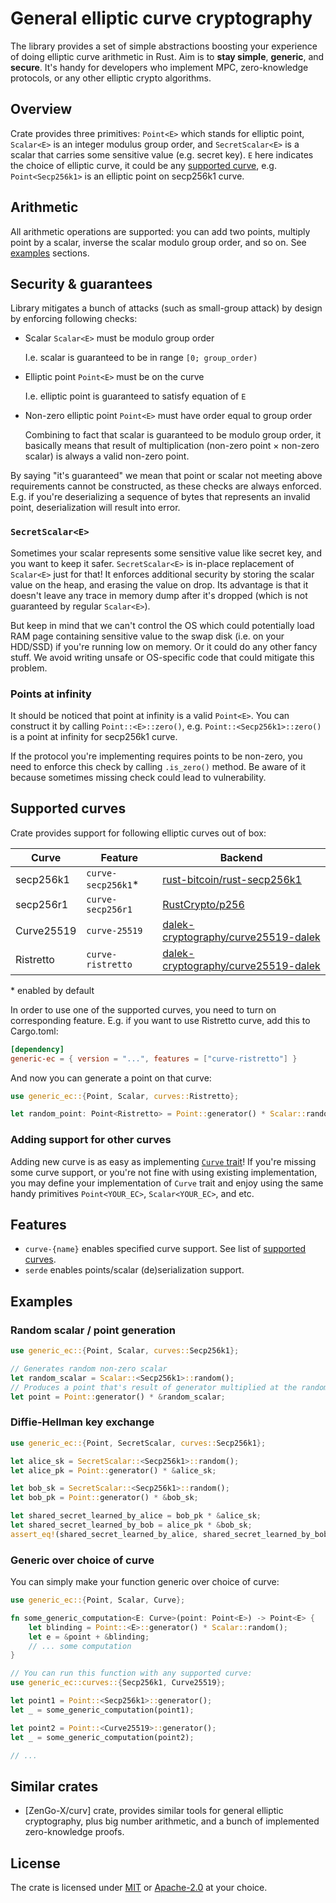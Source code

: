# General elliptic curve cryptography

The library provides a set of simple abstractions boosting your experience of doing elliptic curve arithmetic
in Rust. Aim is to **stay simple**, **generic**, and **secure**. It's handy for developers who implement MPC,
zero-knowledge protocols, or any other elliptic crypto algorithms. 

## Overview

Crate provides three primitives: `Point<E>` which stands for elliptic point, `Scalar<E>` is an integer modulus 
group order, and `SecretScalar<E>` is a scalar that carries some sensitive value (e.g. secret key). `E` here
indicates the choice of elliptic curve, it could be any [supported curve][supported curves], e.g. `Point<Secp256k1>` is 
an elliptic point on secp256k1 curve.

## Arithmetic

All arithmetic operations are supported: you can add two points, multiply point by a scalar, inverse the scalar 
modulo group order, and so on. See [examples] sections.

## Security & guarantees

Library mitigates a bunch of attacks (such as small-group attack) by design by enforcing following checks:
* Scalar `Scalar<E>` must be modulo group order

  I.e. scalar is guaranteed to be in range `[0; group_order)`
* Elliptic point `Point<E>` must be on the curve

  I.e. elliptic point is guaranteed to satisfy equation of `E`
* Non-zero elliptic point `Point<E>` must have order equal to group order

  Combining to fact that scalar is guaranteed to be modulo group order, it basically means that result of
  multiplication (non-zero point × non-zero scalar) is always a valid non-zero point.

By saying "it's guaranteed" we mean that point or scalar not meeting above requirements cannot be constructed, 
as these checks are always enforced. E.g. if you're deserializing a sequence of bytes that represents an invalid 
point, deserialization will result into error.

### `SecretScalar<E>`

Sometimes your scalar represents some sensitive value like secret key, and you want to keep it safer.
`SecretScalar<E>` is in-place replacement of `Scalar<E>` just for that! It enforces additional security
by storing the scalar value on the heap, and erasing the value on drop. Its advantage is that it doesn't
leave any trace in memory dump after it's dropped (which is not guaranteed by regular `Scalar<E>`). 

But keep in mind that we can't control the OS which could potentially load RAM page containing sensitive value 
to the swap disk (i.e. on your HDD/SSD) if you're running low on memory. Or it could do any other fancy stuff.
We avoid writing unsafe or OS-specific code that could mitigate this problem.

### Points at infinity

It should be noticed that point at infinity is a valid `Point<E>`. You can construct it by calling `Point::<E>::zero()`,
e.g. `Point::<Secp256k1>::zero()` is a point at infinity for secp256k1 curve.

If the protocol you're implementing requires points to be non-zero, you need to enforce this check by calling
`.is_zero()` method. Be aware of it because sometimes missing check could lead to vulnerability.

## Supported curves

Crate provides support for following elliptic curves out of box:

| Curve      | Feature            | Backend                               |
|------------|--------------------|---------------------------------------|
| secp256k1  | `curve-secp256k1`* | [rust-bitcoin/rust-secp256k1]         |
| secp256r1  | `curve-secp256r1`  | [RustCrypto/p256]                     |
| Curve25519 | `curve-25519`      | [dalek-cryptography/curve25519-dalek] |
| Ristretto  | `curve-ristretto`  | [dalek-cryptography/curve25519-dalek] |
\* enabled by default


[rust-bitcoin/rust-secp256k1]: https://github.com/rust-bitcoin/rust-secp256k1/
[RustCrypto/p256]: https://github.com/RustCrypto/elliptic-curves/tree/master/p256
[dalek-cryptography/curve25519-dalek]: https://github.com/dalek-cryptography/curve25519-dalek

In order to use one of the supported curves, you need to turn on corresponding feature. E.g. if you want
to use Ristretto curve, add this to Cargo.toml:

```toml
[dependency]
generic-ec = { version = "...", features = ["curve-ristretto"] }
```

And now you can generate a point on that curve:

```rust
use generic_ec::{Point, Scalar, curves::Ristretto};

let random_point: Point<Ristretto> = Point::generator() * Scalar::random();
```

### Adding support for other curves

Adding new curve is as easy as implementing [`Curve` trait]! If you're missing some curve support, or you're
not fine with using existing implementation, you may define your implementation of `Curve` trait and enjoy 
using the same handy primitives `Point<YOUR_EC>`, `Scalar<YOUR_EC>`, and etc.

## Features

* `curve-{name}` enables specified curve support. See list of [supported curves].
* `serde` enables points/scalar (de)serialization support.

## Examples

### Random scalar / point generation

```rust
use generic_ec::{Point, Scalar, curves::Secp256k1};

// Generates random non-zero scalar
let random_scalar = Scalar::<Secp256k1>::random();
// Produces a point that's result of generator multiplied at the random scalar
let point = Point::generator() * &random_scalar;
```

### Diffie-Hellman key exchange

```rust
use generic_ec::{Point, SecretScalar, curves::Secp256k1};

let alice_sk = SecretScalar::<Secp256k1>::random();
let alice_pk = Point::generator() * &alice_sk;

let bob_sk = SecretScalar::<Secp256k1>::random();
let bob_pk = Point::generator() * &bob_sk;

let shared_secret_learned_by_alice = bob_pk * &alice_sk;
let shared_secret_learned_by_bob = alice_pk * &bob_sk;
assert_eq!(shared_secret_learned_by_alice, shared_secret_learned_by_bob);
```

### Generic over choice of curve

You can simply make your function generic over choice of curve:

```rust
use generic_ec::{Point, Scalar, Curve};

fn some_generic_computation<E: Curve>(point: Point<E>) -> Point<E> {
    let blinding = Point::<E>::generator() * Scalar::random();
    let e = &point + &blinding;
    // ... some computation
}

// You can run this function with any supported curve:
use generic_ec::curves::{Secp256k1, Curve25519};

let point1 = Point::<Secp256k1>::generator();
let _ = some_generic_computation(point1);

let point2 = Point::<Curve25519>::generator();
let _ = some_generic_computation(point2);

// ...
```

[examples]: 123
[supported curves]: 123
[`Curve` trait]: 123

## Similar crates

* [ZenGo-X/curv] crate, provides similar tools for general elliptic cryptography, plus big number arithmetic, and a bunch 
  of implemented zero-knowledge proofs.

## License 

The crate is licensed under [MIT](./LICENSE-MIT) or [Apache-2.0](./LICENSE-APACHE) at your choice.
